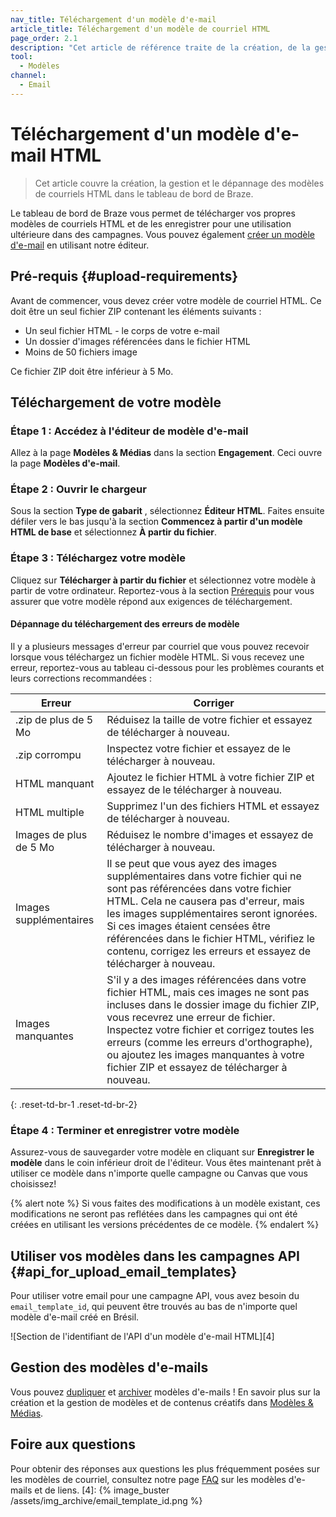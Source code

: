 ```yaml
---
nav_title: Téléchargement d'un modèle d'e-mail
article_title: Téléchargement d'un modèle de courriel HTML
page_order: 2.1
description: "Cet article de référence traite de la création, de la gestion et du dépannage d'un modèle de courriel HTML à l'aide du tableau de bord Braze."
tool:
  - Modèles
channel:
  - Email
---
```


# Téléchargement d'un modèle d'e-mail HTML

> Cet article couvre la création, la gestion et le dépannage des modèles de courriels HTML dans le tableau de bord de Braze.

Le tableau de bord de Braze vous permet de télécharger vos propres modèles de courriels HTML et de les enregistrer pour une utilisation ultérieure dans des campagnes. Vous pouvez également [créer un modèle d'e-mail]({{site.baseurl}}/user_guide/message_building_by_channel/email/creating_an_email_template/) en utilisant notre éditeur.

## Pré-requis {#upload-requirements}

Avant de commencer, vous devez créer votre modèle de courriel HTML. Ce doit être un seul fichier ZIP contenant les éléments suivants :

* Un seul fichier HTML - le corps de votre e-mail
* Un dossier d'images référencées dans le fichier HTML
* Moins de 50 fichiers image

Ce fichier ZIP doit être inférieur à 5 Mo.

## Téléchargement de votre modèle

### Étape 1 : Accédez à l'éditeur de modèle d'e-mail

Allez à la page **Modèles & Médias** dans la section **Engagement**. Ceci ouvre la page **Modèles d'e-mail**.

### Étape 2 : Ouvrir le chargeur

Sous la section **Type de gabarit** , sélectionnez **Éditeur HTML**. Faites ensuite défiler vers le bas jusqu'à la section **Commencez à partir d'un modèle HTML de base** et sélectionnez **À partir du fichier**.

### Étape 3 : Téléchargez votre modèle

Cliquez sur **Télécharger à partir du fichier** et sélectionnez votre modèle à partir de votre ordinateur. Reportez-vous à la section [Prérequis](#upload-requirements) pour vous assurer que votre modèle répond aux exigences de téléchargement.

#### Dépannage du téléchargement des erreurs de modèle

Il y a plusieurs messages d'erreur par courriel que vous pouvez recevoir lorsque vous téléchargez un fichier modèle HTML. Si vous recevez une erreur, reportez-vous au tableau ci-dessous pour les problèmes courants et leurs corrections recommandées :

| Erreur                 | Corriger                                                                                                                                                                                                                                                                                                                                                       |
| ---------------------- | -------------------------------------------------------------------------------------------------------------------------------------------------------------------------------------------------------------------------------------------------------------------------------------------------------------------------------------------------------------- |
| .zip de plus de 5 Mo   | Réduisez la taille de votre fichier et essayez de télécharger à nouveau.                                                                                                                                                                                                                                                                                       |
| .zip corrompu          | Inspectez votre fichier et essayez de le télécharger à nouveau.                                                                                                                                                                                                                                                                                                |
| HTML manquant          | Ajoutez le fichier HTML à votre fichier ZIP et essayez de le télécharger à nouveau.                                                                                                                                                                                                                                                                            |
| HTML multiple          | Supprimez l'un des fichiers HTML et essayez de télécharger à nouveau.                                                                                                                                                                                                                                                                                          |
| Images de plus de 5 Mo | Réduisez le nombre d'images et essayez de télécharger à nouveau.                                                                                                                                                                                                                                                                                               |
| Images supplémentaires | Il se peut que vous ayez des images supplémentaires dans votre fichier qui ne sont pas référencées dans votre fichier HTML. Cela ne causera pas d'erreur, mais les images supplémentaires seront ignorées. Si ces images étaient censées être référencées dans le fichier HTML, vérifiez le contenu, corrigez les erreurs et essayez de télécharger à nouveau. |
| Images manquantes      | S'il y a des images référencées dans votre fichier HTML, mais ces images ne sont pas incluses dans le dossier image du fichier ZIP, vous recevrez une erreur de fichier. Inspectez votre fichier et corrigez toutes les erreurs (comme les erreurs d'orthographe), ou ajoutez les images manquantes à votre fichier ZIP et essayez de télécharger à nouveau.   |
{: .reset-td-br-1 .reset-td-br-2}

### Étape 4 : Terminer et enregistrer votre modèle

Assurez-vous de sauvegarder votre modèle en cliquant sur **Enregistrer le modèle** dans le coin inférieur droit de l'éditeur. Vous êtes maintenant prêt à utiliser ce modèle dans n'importe quelle campagne ou Canvas que vous choisissez!

{% alert note %}
Si vous faites des modifications à un modèle existant, ces modifications ne seront pas reflétées dans les campagnes qui ont été créées en utilisant les versions précédentes de ce modèle.
{% endalert %}

## Utiliser vos modèles dans les campagnes API {#api_for_upload_email_templates}

Pour utiliser votre email pour une campagne API, vous avez besoin du `email_template_id`, qui peuvent être trouvés au bas de n'importe quel modèle d'e-mail créé en Brésil.

!\[Section de l'identifiant de l'API d'un modèle d'e-mail HTML\]\[4\]

## Gestion des modèles d'e-mails

Vous pouvez [dupliquer]({{site.baseurl}}/user_guide/engagement_tools/templates_and_media/duplicate/) et [archiver]({{site.baseurl}}/user_guide/engagement_tools/templates_and_media/archive/) modèles d'e-mails ! En savoir plus sur la création et la gestion de modèles et de contenus créatifs dans [Modèles & Médias]({{site.baseurl}}/user_guide/engagement_tools/templates_and_media/).

## Foire aux questions

Pour obtenir des réponses aux questions les plus fréquemment posées sur les modèles de courriel, consultez notre page [FAQ][10] sur les modèles d'e-mails et de liens.
[4]: {% image_buster /assets/img_archive/email_template_id.png %}

[10]: {{site.baseurl}}/user_guide/message_building_by_channel/email/templates/faq/